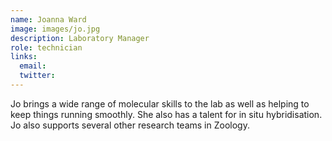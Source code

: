 ```yaml
---
name: Joanna Ward
image: images/jo.jpg
description: Laboratory Manager
role: technician
links:
  email: 
  twitter: 
---
```

Jo brings a wide range of molecular skills to the lab as well as helping to keep things running smoothly. She also has a talent for in situ hybridisation. Jo also supports several other research teams in Zoology.

